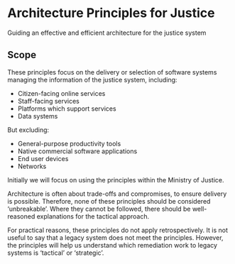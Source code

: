 # Architecture Principles for Justice
Guiding an effective and efficient architecture for the justice system

## Scope
These principles focus on the delivery or selection of software systems managing the information of the justice system, including:

* Citizen-facing online services
* Staff-facing services
* Platforms which support services
* Data systems

But excluding:

* General-purpose productivity tools
* Native commercial software applications
* End user devices
* Networks

Initially we will focus on using the principles within the Ministry of Justice.

Architecture is often about trade-offs and compromises, to ensure delivery is possible. Therefore, none of these principles should be considered ‘unbreakable’. Where they cannot be followed, there should be well-reasoned explanations for the tactical approach.

For practical reasons, these principles do not apply retrospectively. It is not useful to say that a legacy system does not meet the principles. However, the principles will help us understand which remediation work to legacy systems is ‘tactical’ or ‘strategic’.
